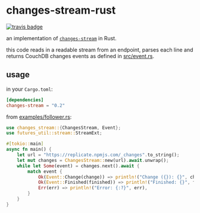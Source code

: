 # changes-stream-rust

[![travis badge](https://travis-ci.org/ashleygwilliams/changes-stream-rust.svg?branch=master)](https://travis-ci.org/ashleygwilliams/changes-stream-rust)


an implementation of [`changes-stream`](https://github.com/jcrugzz/changes-stream) in Rust.

this code reads in a readable stream from an endpoint, parses each line and returns CouchDB changes events as defined in [src/event.rs](/src/event.rs).


## usage

in your `Cargo.toml`:

```toml
[dependencies]
changes-stream = "0.2"
```

from [examples/follower.rs](/examples/follower.rs):

```rust
use changes_stream::{ChangesStream, Event};
use futures_util::stream::StreamExt;

#[tokio::main]
async fn main() {
    let url = "https://replicate.npmjs.com/_changes".to_string();
    let mut changes = ChangesStream::new(url).await.unwrap();
    while let Some(event) = changes.next().await {
        match event {
            Ok(Event::Change(change)) => println!("Change ({}): {}", change.seq, change.id),
            Ok(Event::Finished(finished)) => println!("Finished: {}", finished.last_seq),
            Err(err) => println!("Error: {:?}", err),
        }
    }
}
```
